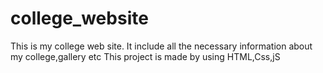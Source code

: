 # college_website
 This is my college web site. It include all the necessary information about my college,gallery etc
 This project is made by using HTML,Css,jS
